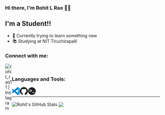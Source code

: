 ### Hi there, I'm Rohit L Rao 🙋‍♂️

## I'm a Student!!

- 🌱 Currently trying to learn something new
- 📚 Studying at NIT Tiruchirapalli

### Connect with me:

[<img align="left" alt="rohit_rao11 | Instagram" width="22px" src="https://cdn.jsdelivr.net/npm/simple-icons@v3/icons/instagram.svg" />][instagram]

<br />

### Languages and Tools:

[<img align="left" alt="Visual Studio Code" width="26px" src="https://raw.githubusercontent.com/github/explore/80688e429a7d4ef2fca1e82350fe8e3517d3494d/topics/visual-studio-code/visual-studio-code.png" />][instagram]
[<img align="left" alt="GitHub" width="26px" src="https://raw.githubusercontent.com/github/explore/78df643247d429f6cc873026c0622819ad797942/topics/github/github.png" />][github]
[<img align="left" alt="Terminal" width="26px" src="https://raw.githubusercontent.com/github/explore/80688e429a7d4ef2fca1e82350fe8e3517d3494d/topics/terminal/terminal.png" />][github]

<br />

---

<img align="center" src="https://github-readme-stats.vercel.app/api?username=rohitrao11&show_icons=true&include_all_commits=true&theme=buefy&hide_border=true" alt="Rohit's GitHub Stats" />
<img align="center" src="https://github-readme-stats.vercel.app/api/top-langs/?username=rohitrao11&layout=compact&theme=buefy&hide_border=true" />

[instagram]: https://instagram.com/rohit_rao11
[github]: https://github.com/rohitrao11